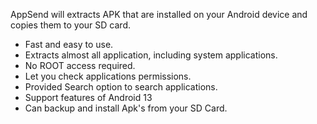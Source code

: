 AppSend will extracts APK that are installed on your Android device and copies them to your SD card.

* Fast and easy to use.
* Extracts almost all application, including system applications.
* No ROOT access required.
* Let you check applications permissions.
* Provided Search option to search applications.
* Support features of Android 13
* Can backup and install Apk's from your SD Card.
